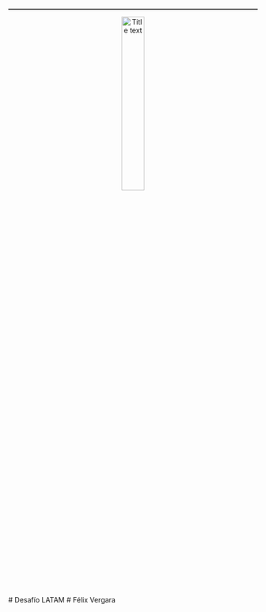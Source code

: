 <hr style="height:2px;border:none"/>
<center><img src="https://upload.wikimedia.org/wikipedia/commons/f/fe/Latam-logo_-v_%28Indigo%29.svg" title="Title text" width="30%" /></center>
# Desafío LATAM
# Félix Vergara
